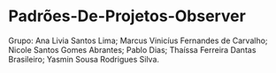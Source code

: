 # Padrões-De-Projetos-Observer

Grupo:
Ana Livia Santos Lima;
Marcus Vinicíus Fernandes de Carvalho;
Nicole Santos Gomes Abrantes;
Pablo Dias;
Thaíssa Ferreira Dantas Brasileiro;
Yasmin Sousa Rodrigues Silva.
